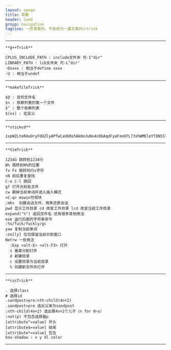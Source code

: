 ```yaml
---
layout: spage
title: 零散
header: Sand
group: navigation
tagline: 一些零散的、不能成为一篇文章的小trick
---
```

***

    **g++Trick**

    CPLUS_INCLUDE_PATH : include文件夹 可-I"dir"
    LIBRARY_PATH : lib文件夹 可-L"dir"
    -Dxxxx : 相当于define xxxx
    -U : 相当于undef

***

    **makefileTrick**

    $@ : 目的文件名
    $< : 依赖列表的第一个文件
    $^ : 整个依赖列表
    $(xx) : 宏定义

***

    **stickcd**

    1xpWZLteR4uOryFOOZlyAPfwCaUbRo5AkHoJuNx4cDbAqdFyaFxeO7L73shWMEleYTQNSSlm14AFLSCMWljySl3N3P0OOoNpzQQxNsMtP0W5hIwdDuaH*oUF1qeWUNXSdYURPOOPRUYdjqy5FQcp1GWn3Mg*Li4TtIkBf8e9hEoNzaCrVCjSpYuhreSH70G93.wvMLLMOVlqw19K5GSftAk21OtFGd*OoHmD0YsR1a8jJzV8oT9uyhRC.nbQG7*uojgdbaabdgksVdoalzAN8aFj

***

    **VimTrick**

    1234G 跳转到1234行
    N% 跳转到N%的位置
    fx Fx 跳转同行x字符
    nN 前后重复查找
    C-o C-l 跳回
    gf 打开光标处文件
    cw 删掉当前单词并进入插入模式
    <C-q> mswin可视块
    :mks  创建会话文件，用来还原会话
    pwd 显示工作目录 cd 改变工作目录 lcd 改变当前工作目录
    expand("%") 返回文件名 还有很多其他用法
    exe 运行后面的字符串命令
    :%s/fuck/fuckly/gc
    yaw 复制当前单词
    :on[ly] 仅仅保留当前分割窗口
    Netrw 一些用法
      :Exp <alt-E> <alt-F3> 打开
      v 垂直分割打开
      d 新建目录
      c 设置目录为当前目录
      % 创建新文件并打开
      

***

    **cssTrick**

    . 选择class
    # 选择id
    .sandpost>pre:nth-child(4n+2)
    .sandpost>pre 选出父亲为sandpost
    :nth-child(4n+2) 选出第4n+2个儿子（n for 0~x）
    :not(p) 不包含选择器p
    [attribute^=value] 开头
    [attribute$=value] 结尾
    [attribute*=value] 包含
    box-shadow : x y dl color

***
